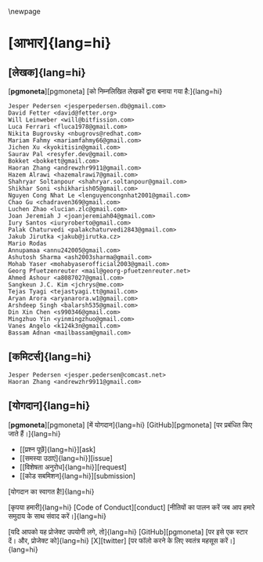\newpage

# [आभार]{lang=hi}

## [लेखक]{lang=hi}

[**pgmoneta**][pgmoneta] [को निम्नलिखित लेखकों द्वारा बनाया गया है:]{lang=hi}

```
Jesper Pedersen <jesperpedersen.db@gmail.com>
David Fetter <david@fetter.org>
Will Leinweber <will@bitfission.com>
Luca Ferrari <fluca1978@gmail.com>
Nikita Bugrovsky <nbugrovs@redhat.com>
Mariam Fahmy <mariamfahmy66@gmail.com>
Jichen Xu <kyokitisin@gmail.com>
Saurav Pal <resyfer.dev@gmail.com>
Bokket <bokkett@gmail.com>
Haoran Zhang <andrewzhr9911@gmail.com>
Hazem Alrawi <hazemalrawi7@gmail.com>
Shahryar Soltanpour <shahryar.soltanpour@gmail.com>
Shikhar Soni <shikharish05@gmail.com>
Nguyen Cong Nhat Le <lenguyencongnhat2001@gmail.com>
Chao Gu <chadraven369@gmail.com>
Luchen Zhao <lucian.zlc@gmail.com>
Joan Jeremiah J <joanjeremiah04@gmail.com>
Iury Santos <iuryroberto@gmail.com>
Palak Chaturvedi <palakchaturvedi2843@gmail.com>
Jakub Jirutka <jakub@jirutka.cz>
Mario Rodas
Annupamaa <annu242005@gmail.com>
Ashutosh Sharma <ash2003sharma@gmail.com>
Mohab Yaser <mohabyaserofficial2003@gmail.com>
Georg Pfuetzenreuter <mail@georg-pfuetzenreuter.net>
Ahmed Ashour <a8087027@gmail.com>
Sangkeun J.C. Kim <jchrys@me.com>
Tejas Tyagi <tejastyagi.tt@gmail.com>
Aryan Arora <aryanarora.w1@gmail.com>
Arshdeep Singh <balarsh535@gmail.com>
Din Xin Chen <s990346@gmail.com>
Mingzhuo Yin <yinmingzhuo@gmail.com>
Vanes Angelo <k124k3n@gmail.com>
Bassam Adnan <mailbassam@gmail.com>
```

## [कमिटर्स]{lang=hi}

```
Jesper Pedersen <jesper.pedersen@comcast.net>
Haoran Zhang <andrewzhr9911@gmail.com>
```

## [योगदान]{lang=hi}

[**pgmoneta**][pgmoneta] [में योगदान]{lang=hi} [GitHub][pgmoneta] [पर प्रबंधित किए जाते हैं।]{lang=hi}

* [[प्रश्न पूछें]{lang=hi}][ask]
* [[समस्या उठाएं]{lang=hi}][issue]
* [[विशेषता अनुरोध]{lang=hi}][request]
* [[कोड सबमिशन]{lang=hi}][submission]

[योगदान का स्वागत है!]{lang=hi}

[कृपया हमारी]{lang=hi} [Code of Conduct][conduct] [नीतियों का पालन करें जब आप हमारे समुदाय के साथ संवाद करें।]{lang=hi}

[यदि आपको यह प्रोजेक्ट उपयोगी लगे, तो]{lang=hi} [GitHub][pgmoneta] [पर इसे एक स्टार दें। और, प्रोजेक्ट को]{lang=hi} [X][twitter] [पर फॉलो करने के लिए स्वतंत्र महसूस करें।]{lang=hi}
